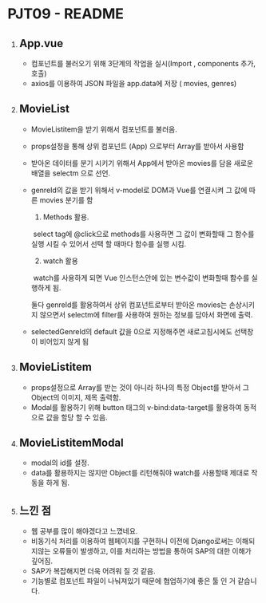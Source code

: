 # PJT09 - README

1. ## App.vue

   - 컴포넌트를 불러오기 위해 3단계의 작업을 실시(Import , components 추가, 호출)
   - axios를 이용하여 JSON 파일을 app.data에 저장 ( movies, genres)

2. ## MovieList

   - MovieListitem을 받기 위해서 컴포넌트를 불러옴.

   - props설정을 통해 상위 컴포넌트 (App) 으로부터 Array를 받아서 사용함

   - 받아온 데이터를 분기 시키기 위해서 App에서 받아온 movies를 담을 새로운 배열을 selectm 으로 선언.

   - genreId의 값을 받기 위해서 v-model로 DOM과 Vue를 연결시켜 그 값에 따른 movies 분기를 함

     1) Methods 활용.

     ​	select tag에 @click으로 methods를 사용하면 그 값이 변화할때 그 함수를 실행 시킬 수 있어서 선택 할 때마다 함수를 실행 시킴.

     2) watch 활용

     ​	watch를 사용하게 되면 Vue 인스턴스안에 있는 변수값이 변화할때 함수를 실행하게 됨.

     둘다 genreId를 활용하여서 상위 컴포넌트로부터 받아온 movies는 손상시키지 않으면서 selectm에 filter를 사용하여 원하는 정보를 담아서 화면에 출력.

   - selectedGenreId의 default 값을 0으로 지정해주면 새로고침시에도 선택창이 비어있지 않게 됨

3. ## MovieListitem

   - props설정으로 Array를 받는 것이 아니라 하나의 특정 Object를 받아서 그 Object의 이미지, 제목 출력함.
   - Modal를 활용하기 위해 button 태그의 v-bind:data-target를 활용하여 동적으로 값을 할당 할 수 있음.

4. ## MovieListitemModal

   - modal의 id를 설정.
   - data를 활용하지는 않지만 Object를 리턴해줘야 watch를 사용할때 제대로 작동을 하게 됨.

    

5. ## 느낀 점

   - 웹 공부를 많이 해야겠다고 느꼈네요.
   - 비동기식 처리를 이용하여 웹페이지를 구현하니 이전에 Django로써는 이해되지않는 오류들이 발생하고, 이를 처리하는 방법을 통하여 SAP의 대한 이해가 깊어짐.
   - SAP가 복잡해지면 더욱 어려워 질 것 같음.
   - 기능별로 컴포넌트 파일이 나눠져있기 때문에 협업하기에 좋은 툴 인 거 같습니다.